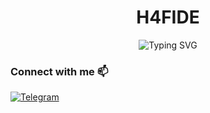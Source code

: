 <h1 align="center">H4FIDE</h1>
<p align="center">
  <img src="https://readme-typing-svg.herokuapp.com?font=Fira+Code&pause=1000&color=2196F3&width=435&lines=Hey+there!;See+what+I+have+been+working+on!" alt="Typing SVG" />
</p>

<!-- 
<div align="center">
  <img width="49%" src="https://github-readme-streak-stats.herokuapp.com/?user=h4fide&theme=dark" alt="GitHub Streak" />
</div>
## GitHub Stats & Activity 📊
<div align="center">
  <img width="49%" src="https://github-readme-stats.vercel.app/api?username=h4fide&show_icons=true&theme=dark" alt="GitHub Stats" />
  <img width="40%" src="https://github-readme-stats.vercel.app/api/top-langs/?username=h4fide&layout=compact&theme=dark" alt="Top Languages" />
</div> -->

<!-- ## 🏆 GitHub Trophies
<div align="center">
  <img width="98%" src="https://github-profile-trophy.vercel.app/?username=h4fide&theme=dark&column=7&margin-w=5&margin-h=5" alt="GitHub Trophies" />
</div> -->

### Connect with me 📫

[![Telegram](https://img.shields.io/badge/-Telegram-0088cc?style=flat-square&logo=telegram&logoColor=white)](https://t.me/h4fide) <br>
<!-- [![Twitter](https://img.shields.io/badge/-Twitter-1DA1F2?style=flat-square&logo=twitter&logoColor=white)](https://twitter.com/h4fide) -->

